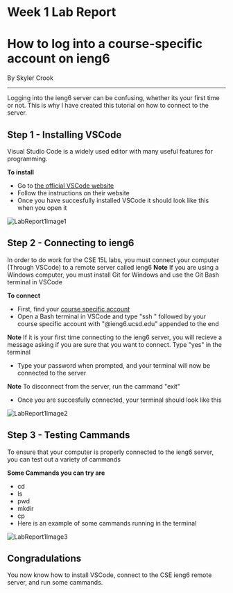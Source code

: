 # Week 1 Lab Report
# How to log into a course-specific account on ieng6
By Skyler Crook

---

Logging into the ieng6 server can be confusing, whether its your first time or not. This is why I have created this tutorial on how to connect to the server.
## Step 1 - Installing VSCode
Visual Studio Code is a widely used editor with many useful features for programming.

**To install**
* Go to [the official VSCode website](https://code.visualstudio.com/)
* Follow the instructions on their website
* Once you have succesfully installed VSCode it should look like this when you open it

![LabReport1Image1](https://user-images.githubusercontent.com/105748004/212146281-2a6c437b-6505-440a-ac8f-8483e3c662d2.png)


## Step 2 - Connecting to ieng6
In order to do work for the CSE 15L labs, you must connect your computer (Through VSCode) to a remote server called ieng6
**Note** If you are using a Windows computer, you must install Git for Windows and use the Git Bash terminal in VSCode

**To connect**
* First, find your [course specific account](https://sdacs.ucsd.edu/~icc/index.php)
* Open a Bash terminal in VSCode and type "ssh " followed by your course specific account with "@ieng6.ucsd.edu" appended to the end

**Note** If it is your first time connecting to the ieng6 server, you will recieve a message asking if you are sure that you want to connect. Type "yes" in the terminal
* Type your password when prompted, and your terminal will now be connected to the server

**Note** To disconnect from the server, run the cammand "exit"
* Once you are succesfully connected, your terminal should look like this

![LabReport1Image2](https://user-images.githubusercontent.com/105748004/212149440-cc45231c-dbad-47b7-8738-c4597743923d.png)


## Step 3 - Testing Cammands
To ensure that your computer is properly connected to the ieng6 server, you can test out a variety of cammands

**Some Cammands you can try are**
* cd
* ls
* pwd
* mkdir
* cp
* Here is an example of some cammands running in the terminal

![LabReport1Image3](https://user-images.githubusercontent.com/105748004/212150259-3ae1e41f-ce88-4e8e-bd42-c18df233b1a8.png)


## Congradulations
You now know how to install VSCode, connect to the CSE ieng6 remote server, and run some cammands.

